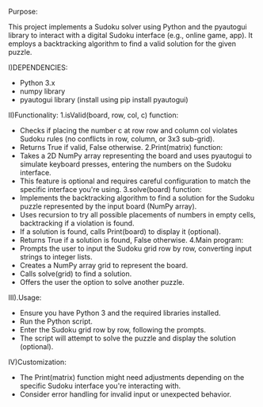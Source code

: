 Purpose:

This project implements a Sudoku solver using Python and the pyautogui library to interact with a digital Sudoku interface (e.g., online game, app). It employs a backtracking algorithm to find a valid solution for the given puzzle.

I)DEPENDENCIES:
  * Python 3.x
  * numpy library
  * pyautogui library (install using pip install pyautogui)
   
II)Functionality:
1.isValid(board, row, col, c) function:
   * Checks if placing the number c at row row and column col violates Sudoku rules (no conflicts in row, column, or 3x3 sub-grid).
   * Returns True if valid, False otherwise.
2.Print(matrix) function:
  * Takes a 2D NumPy array representing the board and uses pyautogui to simulate keyboard presses, entering the numbers on the Sudoku interface.
  * This feature is optional and requires careful configuration to match the specific interface you're using.
3.solve(board) function:
  * Implements the backtracking algorithm to find a solution for the Sudoku puzzle represented by the input board (NumPy array).
  * Uses recursion to try all possible placements of numbers in empty cells, backtracking if a violation is found.
  * If a solution is found, calls Print(board) to display it (optional).
  * Returns True if a solution is found, False otherwise.
4.Main program:
  * Prompts the user to input the Sudoku grid row by row, converting input strings to integer lists.
  * Creates a NumPy array grid to represent the board.
  * Calls solve(grid) to find a solution.
  * Offers the user the option to solve another puzzle.

III).Usage:
 * Ensure you have Python 3 and the required libraries installed.
 * Run the Python script.
 * Enter the Sudoku grid row by row, following the prompts.
 * The script will attempt to solve the puzzle and display the solution (optional).

IV)Customization:
 * The Print(matrix) function might need adjustments depending on the specific Sudoku interface you're interacting with.
 * Consider error handling for invalid input or unexpected behavior.

